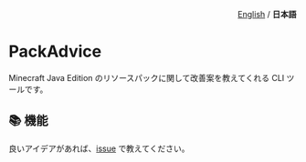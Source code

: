 <p align="right"><a href="README.md">English</a> / <b>日本語</b> </p>

# PackAdvice

Minecraft Java Edition のリソースパックに関して改善案を教えてくれる CLI ツールです。

## 📚 機能

良いアイデアがあれば、[issue](https://github.com/sya-ri/PackAdvice/issues/new?template=new-feature.md) で教えてください。
